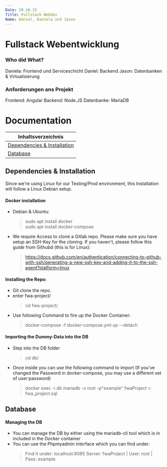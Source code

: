 ```yaml
---
Date: 20.10.23
Title: Fullstack Webdev
Name: Daniel, Daniela und Jason
---
```



# **Fullstack Webentwicklung**


### Who did What?
Daniela: Frontend und Serviceschicht
Daniel: Backend
Jason: Datenbanken & Virtualisierung 


### Anforderungen ans Projekt
Frontend: Angular 
Backend: Node.JS
Datenbanke: MariaDB

# Documentation


| Inhaltsverzeichnis | 
| -------- | 
| [Dependencies & Installation](#Dependencies)|
| [Database](#Database)|

## Dependencies & Installation
Since we're using Linux for our Testing/Prod environment, this Installation will follow a Linux Debian setup.
#### Docker installation
- Debian & Ubuntu:
    > sudo apt install docker  
    > sudo apt install docker-compose
- We require Access to clone a Gitlab repo. Please make sure you have setup an SSH-Key for the cloning. If you haven't, please follow this guide from Githubd (this is for Linux): 
    > https://docs.github.com/en/authentication/connecting-to-github-with-ssh/generating-a-new-ssh-key-and-adding-it-to-the-ssh-agent?platform=linux
#### Installing the Repo:
- Git clone the repo.
- enter fwa-project/
    > cd fwa-project/
- Use following Command to fire up the Docker Container:
    > docker-compose -f docker-compose.yml up --detach
#### Importing the Dummy-Data into the DB
- Step into the DB folder
    > cd db/
- Once inside you can use the following command to import (If you've changed the Password in docker-compose, you may use a different set of user:password)
    > docker exec -i db mariadb -u root -p"example" fwaProject < fwa_project.sql

## Database
#### Managing the DB
- You can manage the DB by either using the mariadb-cli tool which is in included in the Docker container
- You can use the Phpmyadmin interface which you can find under: 
    > Find it under: localhost:8085
    > Server: fwaProject | User: root | Pass: example
